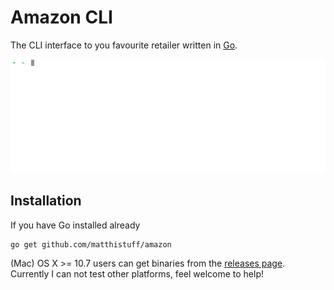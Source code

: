 # Amazon CLI

The CLI interface to you favourite retailer written in [Go](http://golang.org/).

![Amazon CLI](https://raw.githubusercontent.com/matthistuff/amazon/master/amazon.gif)

## Installation

If you have Go installed already

```
go get github.com/matthistuff/amazon
```

(Mac) OS X >= 10.7 users can get binaries from the [releases page](https://github.com/matthistuff/amazon/releases). Currently I can not test other platforms, feel welcome to help!